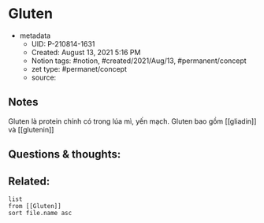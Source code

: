 ---
---

# Gluten

- metadata
	- UID: P-210814-1631
	- Created: August 13, 2021 5:16 PM
	- Notion tags: #notion, #created/2021/Aug/13, #permanent/concept
	- zet type: #permanet/concept
	- source: 

## Notes
Gluten là protein chính có trong lúa mì, yến mạch.
Gluten bao gồm  [[gliadin]] và [[glutenin]]


## Questions & thoughts:


## Related:
```dataview
list
from [[Gluten]]
sort file.name asc
```